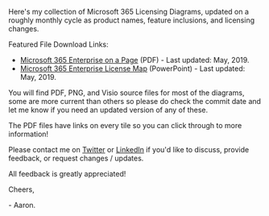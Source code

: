 Here's my collection of Microsoft 365 Licensing Diagrams, updated on a roughly monthly cycle as product names, feature inclusions, and licensing changes.

Featured File Download Links:
* [Microsoft 365 Enterprise on a Page](https://github.com/AaronDinnage/Licensing/raw/master/Microsoft%20365%20Enterprise%20on%20a%20Page%20-%20Grey.pdf) (PDF) - Last updated: May, 2019.
* [Microsoft 365 Enterprise License Map](https://github.com/AaronDinnage/Licensing/raw/master/Microsoft%20365%20Enterprise%20License%20Map.pptx) (PowerPoint) - Last updated: May, 2019.

You will find PDF, PNG, and Visio source files for most of the diagrams, some are more current than others so please do check the commit date and let me know if you need an updated version of any of these.

The PDF files have links on every tile so you can click through to more information!

Please contact me on [Twitter](https://twitter.com/AaronDinnage) or [LinkedIn](https://www.linkedin.com/in/aarondinnage/) if you'd like to discuss, provide feedback, or request changes / updates.

All feedback is greatly appreciated!

Cheers,

 \- Aaron.
